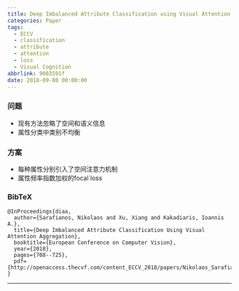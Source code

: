 ```yaml
---
title: Deep Imbalanced Attribute Classification using Visual Attention Aggregation
categories: Paper
tags:
  - ECCV
  - classification
  - attribute
  - attention
  - loss
  - Visual Cognition
abbrlink: 9083591f
date: 2018-09-08 00:00:00
---
```

<p></p>
<!-- more -->

### 问题

- 现有方法忽略了空间和语义信息
- 属性分类中类别不均衡

### 方案

- 每种属性分别引入了空间注意力机制
- 属性频率指数加权的focal loss

### BibTeX
```
@InProceedings{diaa,
  author={Sarafianos, Nikolaos and Xu, Xiang and Kakadiaris, Ioannis A.},
  title={Deep Imbalanced Attribute Classification Using Visual Attention Aggregation},
  booktitle={European Conference on Computer Vision},
  year={2018},
  pages={708--725},
  pdf={http://openaccess.thecvf.com/content_ECCV_2018/papers/Nikolaos_Sarafianos_Deep_Imbalanced_Attribute_ECCV_2018_paper.pdf}
}

```
---

